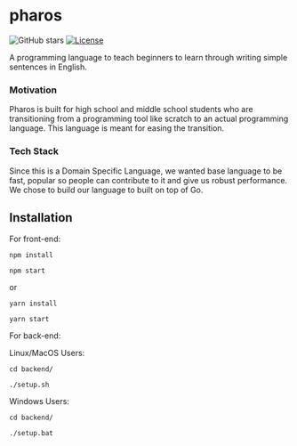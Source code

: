 # pharos
<!-- 
[![Actions Status](https://github.com/abhinavtripathy/pharos/workflows/Node%20CI/badge.svg)](https://github.com/abhinavtripathy/pharos/actions) -->
![GitHub stars](https://img.shields.io/github/stars/abhinavtripathy/pharos.svg)
[![License](http://img.shields.io/badge/License-MIT-brightgreen.svg)](./LICENSE)

A programming language to teach beginners to learn through writing simple sentences in English.

### Motivation

Pharos is built for high school and middle school students who are transitioning from a programming tool like scratch to an actual programming language. This language is meant for easing the transition. 

### Tech Stack

Since this is a Domain Specific Language, we wanted base language to be fast, popular so people can contribute to it and give us robust performance. We chose to build our language to built on top of Go. 


## Installation 

For front-end:

```
npm install 

npm start
```

or 

```
yarn install

yarn start
```

For back-end:

Linux/MacOS Users:
```
cd backend/

./setup.sh
```

Windows Users:
```
cd backend/

./setup.bat
```